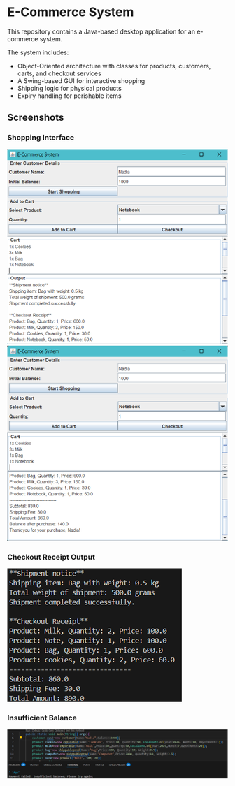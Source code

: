 # E-Commerce System 
This repository contains a Java-based desktop application for an e-commerce system.

The system includes:
- Object-Oriented architecture with classes for products, customers, carts, and checkout services
- A Swing-based GUI for interactive shopping
- Shipping logic for physical products
- Expiry handling for perishable items
## Screenshots

### Shopping Interface
![Shopping UI](gui%20output1.png)
![Shopping UI](gui%20output2.png)

### Checkout Receipt Output
![Checkout Receipt](output.png)

### Insufficient Balance
![Checkout Receipt](insufficientbalanceoutput.png)

